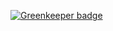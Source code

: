 

[![Greenkeeper badge](https://badges.greenkeeper.io/RodinJS/skiResort.svg?token=28a1ed869d7df218865e051bd0ddb9f6072eb7831bfd3ddb911c89d258354843&ts=1507035637586)](https://greenkeeper.io/)